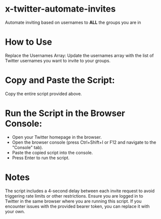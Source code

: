 # x-twitter-automate-invites
Automate inviting based on usernames to **ALL** the groups you are in

# How to Use
Replace the Usernames Array:
Update the usernames array with the list of Twitter usernames you want to invite to your groups.

# Copy and Paste the Script:
Copy the entire script provided above.

# Run the Script in the Browser Console:
- Open your Twitter homepage in the browser.
- Open the browser console (press Ctrl+Shift+I or F12 and navigate to the "Console" tab).
- Paste the copied script into the console.
- Press Enter to run the script.

# Notes
The script includes a 4-second delay between each invite request to avoid triggering rate limits or other restrictions.
Ensure you are logged in to Twitter in the same browser where you are running this script.
If you encounter issues with the provided bearer token, you can replace it with your own.
